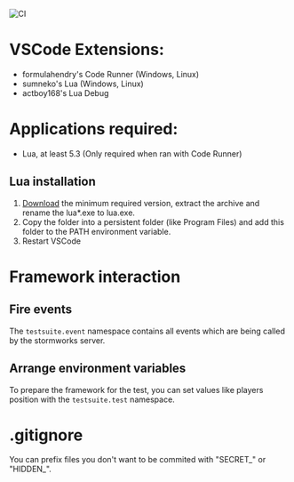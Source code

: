 ![CI](https://github.com/Actr0n/swTestSetup/workflows/CI/badge.svg?branch=master)

# VSCode Extensions:

- formulahendry's Code Runner (Windows, Linux)
- sumneko's Lua (Windows, Linux)
- actboy168's Lua Debug

# Applications required:

- Lua, at least 5.3 (Only required when ran with Code Runner)

## Lua installation

1. [Download](http://luabinaries.sourceforge.net/#installation) the minimum required version, extract the archive and rename the lua*.exe to lua.exe.
2. Copy the folder into a persistent folder (like Program Files) and add this folder to the PATH environment variable.
3. Restart VSCode

# Framework interaction

## Fire events

The `testsuite.event` namespace contains all events which are being called by the stormworks server.

## Arrange environment variables

To prepare the framework for the test, you can set values like players position with the `testsuite.test` namespace.

# .gitignore

You can prefix files you don't want to be commited with "SECRET_" or "HIDDEN_".

